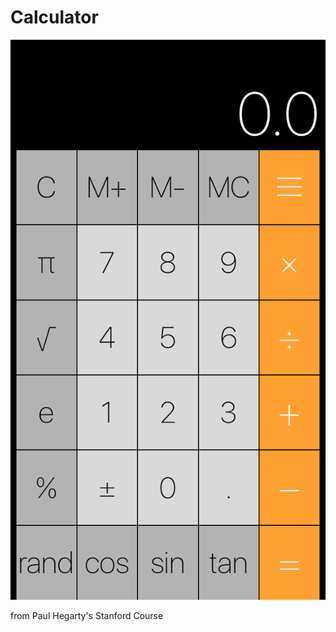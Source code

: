 # Calculator

![logo](https://raw.githubusercontent.com/matvdg/Calculator/master/calc.png)

from Paul Hegarty's Stanford Course

